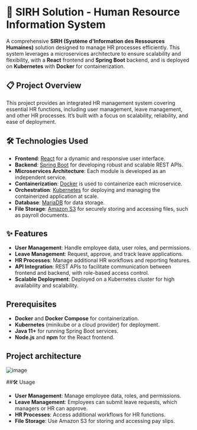 # 🏢 SIRH Solution - Human Resource Information System

A comprehensive **SIRH (Système d'Information des Ressources Humaines)** solution designed to manage HR processes efficiently. This system leverages a microservices architecture to ensure scalability and flexibility, with a **React** frontend and **Spring Boot** backend, and is deployed on **Kubernetes** with **Docker** for containerization.

## 📋 Project Overview

This project provides an integrated HR management system covering essential HR functions, including user management, leave management, and other HR processes. It’s built with a focus on scalability, reliability, and ease of deployment.

## 🛠️ Technologies Used

- **Frontend**: [React](https://reactjs.org/) for a dynamic and responsive user interface.
- **Backend**: [Spring Boot](https://spring.io/projects/spring-boot) for developing robust and scalable REST APIs.
- **Microservices Architecture**: Each module is developed as an independent service.
- **Containerization**: [Docker](https://www.docker.com/) is used to containerize each microservice.
- **Orchestration**: [Kubernetes](https://kubernetes.io/) for deploying and managing the containerized application at scale.
- **Database**: [MariaDB](https://mariadb.org/) for data storage.
- **File Storage**: [Amazon S3](https://aws.amazon.com/s3/) for securely storing and accessing files, such as payroll documents.

## ✨ Features

- **User Management**: Handle employee data, user roles, and permissions.
- **Leave Management**: Request, approve, and track leave applications.
- **HR Processes**: Manage additional HR workflows and reporting features.
- **API Integration**: REST APIs to facilitate communication between frontend and backend, with role-based access control.
- **Scalable Deployment**: Deployed on a Kubernetes cluster for high availability and scalability.

## Prerequisites

- **Docker** and **Docker Compose** for containerization.
- **Kubernetes** (minikube or a cloud provider) for deployment.
- **Java 11+** for running Spring Boot services.
- **Node.js** and **npm** for the React frontend.

## Project architecture
![image](https://github.com/user-attachments/assets/bae0c638-7fbb-496f-8354-c56acc0ff65a)

##🛠️ Usage
- **User Management**: Manage employee data, roles, and permissions.
- **Leave Management**: Employees can submit leave requests, which managers or HR can approve.
- **HR Processes**: Access additional workflows for HR functions.
- **File Storage**: Use Amazon S3 for storing and accessing pay slips.
